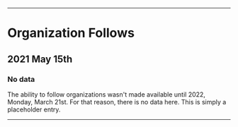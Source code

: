 
***

# Organization Follows

## 2021 May 15th

### No data

The ability to follow organizations wasn't made available until 2022, Monday, March 21st. For that reason, there is no data here. This is simply a placeholder entry.

***
